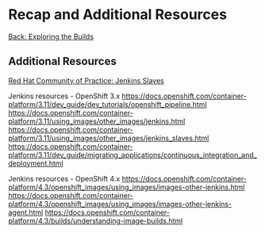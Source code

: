 # Recap and Additional Resources

[Back: Exploring the Builds](05-exploring-build.md)

## Additional Resources

[Red Hat Community of Practice: Jenkins Slaves](https://github.com/redhat-cop/containers-quickstarts/tree/master/jenkins-slaves)

Jenkins resources - OpenShift 3.x
https://docs.openshift.com/container-platform/3.11/dev_guide/dev_tutorials/openshift_pipeline.html
https://docs.openshift.com/container-platform/3.11/using_images/other_images/jenkins.html
https://docs.openshift.com/container-platform/3.11/using_images/other_images/jenkins_slaves.html
https://docs.openshift.com/container-platform/3.11/dev_guide/migrating_applications/continuous_integration_and_deployment.html


Jenkins resources - OpenShift 4.x
https://docs.openshift.com/container-platform/4.3/openshift_images/using_images/images-other-jenkins.html
https://docs.openshift.com/container-platform/4.3/openshift_images/using_images/images-other-jenkins-agent.html
https://docs.openshift.com/container-platform/4.3/builds/understanding-image-builds.html

